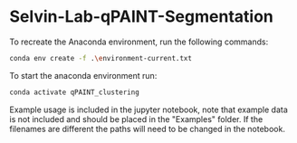 # Selvin-Lab-qPAINT-Segmentation

To recreate the Anaconda environment, run the following commands:

```bash
conda env create -f .\environment-current.txt
```

To start the anaconda environment run:
```bash
conda activate qPAINT_clustering
```

Example usage is included in the jupyter notebook, note that example data is not included and should be placed in the "Examples" folder. If the filenames are different the paths will need to be changed in the notebook.
